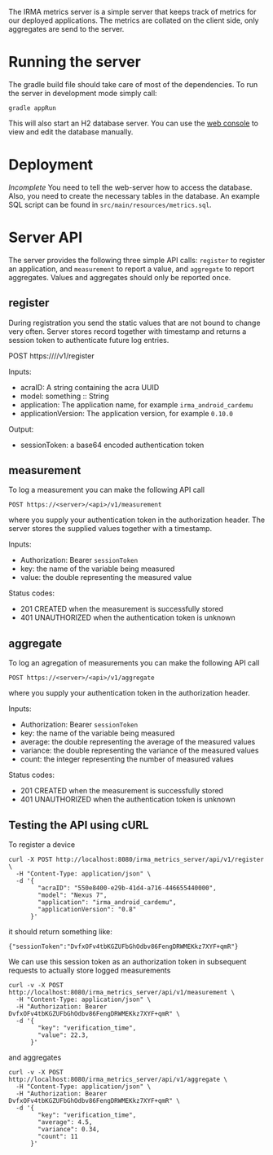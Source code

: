 The IRMA metrics server is a simple server that keeps track of metrics for our deployed applications. The metrics are collated on the client side, only aggregates are send to the server.

# Running the server

The gradle build file should take care of most of the dependencies. To run the server in development mode simply call:

    gradle appRun

This will also start an H2 database server. You can use the [web console](http://localhost:8082/) to view and edit the database manually.

# Deployment

*Incomplete* You need to tell the web-server how to access the database. Also, you need to create the necessary tables in the database. An example SQL script can be found in `src/main/resources/metrics.sql`.

# Server API

The server provides the following three simple API calls: `register` to register an application, and `measurement` to report a value, and `aggregate` to report aggregates. Values and aggregates should only be reported once.

## register

During registration you send the static values that are not bound to change very often. Server stores record together with timestamp and returns a session token to authenticate future log entries.

POST https://<server>/<api>/v1/register

Inputs:

 * acraID: A string containing the acra UUID
 * model: something :: String
 * application: The application name, for example `irma_android_cardemu`
 * applicationVersion: The application version, for example `0.10.0`

Output:

 * sessionToken: a base64 encoded authentication token

## measurement

To log a measurement you can make the following API call

    POST https://<server>/<api>/v1/measurement

where you supply your authentication token in the authorization header. The server stores the supplied values together with a timestamp.

Inputs:

 * Authorization: Bearer `sessionToken`
 * key: the name of the variable being measured
 * value: the double representing the measured value

Status codes:

 * 201 CREATED when the measurement is successfully stored
 * 401 UNAUTHORIZED when the authentication token is unknown

## aggregate

To log an agregation of measurements you can make the following API call

    POST https://<server>/<api>/v1/aggregate

where you supply your authentication token in the authorization header.

Inputs:

 * Authorization: Bearer `sessionToken`
 * key: the name of the variable being measured
 * average: the double representing the average of the measured values
 * variance: the double representing the variance of the measured values
 * count: the integer representing the number of measured values

Status codes:

 * 201 CREATED when the measurement is successfully stored
 * 401 UNAUTHORIZED when the authentication token is unknown

## Testing the API using cURL

To register a device

    curl -X POST http://localhost:8080/irma_metrics_server/api/v1/register \
      -H "Content-Type: application/json" \
      -d '{
            "acraID": "550e8400-e29b-41d4-a716-446655440000",
            "model": "Nexus 7",
            "application": "irma_android_cardemu",
            "applicationVersion": "0.8"
          }' 

it should return something like:

    {"sessionToken":"DvfxOFv4tbKGZUFbGhOdbv86FengDRWMEKkz7XYF+qmR"}

We can use this session token as an authorization token in subsequent requests to actually store logged measurements

    curl -v -X POST http://localhost:8080/irma_metrics_server/api/v1/measurement \
      -H "Content-Type: application/json" \
      -H "Authorization: Bearer DvfxOFv4tbKGZUFbGhOdbv86FengDRWMEKkz7XYF+qmR" \
      -d '{
            "key": "verification_time",
            "value": 22.3,
          }'

and aggregates
    
    curl -v -X POST http://localhost:8080/irma_metrics_server/api/v1/aggregate \
      -H "Content-Type: application/json" \
      -H "Authorization: Bearer DvfxOFv4tbKGZUFbGhOdbv86FengDRWMEKkz7XYF+qmR" \
      -d '{
            "key": "verification_time",
            "average": 4.5,
            "variance": 0.34,
            "count": 11
          }'
